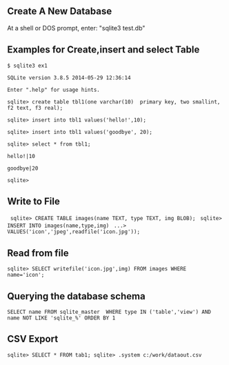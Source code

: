 ## Create A New Database
At a shell or DOS prompt, enter: "sqlite3 test.db"

## Examples for Create,insert and select Table

` $ sqlite3 ex1 `

 ` SQLite version 3.8.5 2014-05-29 12:36:14 `
 
 ` Enter ".help" for usage hints. ` 
 
 ` sqlite> create table tbl1(one varchar(10)  primary key, two smallint, f2 text, f3 real); `
 
 ` sqlite> insert into tbl1 values('hello!',10); `
 
` sqlite> insert into tbl1 values('goodbye', 20); `

` sqlite> select * from tbl1; `

` hello!|10 `

` goodbye|20 `

` sqlite> `

## Write to File 
`  sqlite> CREATE TABLE images(name TEXT, type TEXT, img BLOB); `
`  sqlite> INSERT INTO images(name,type,img) `
`  ...>   VALUES('icon','jpeg',readfile('icon.jpg')); `
## Read from file
` sqlite> SELECT writefile('icon.jpg',img) FROM images WHERE name='icon'; ` 

## Querying the database schema

`SELECT name FROM sqlite_master 
WHERE type IN ('table','view') AND name NOT LIKE 'sqlite_%'
ORDER BY 1`

## CSV Export
`sqlite> SELECT * FROM tab1;
sqlite> .system c:/work/dataout.csv `

